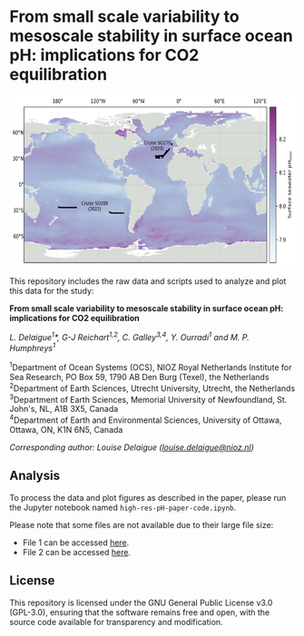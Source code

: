 # From small scale variability to mesoscale stability in surface ocean pH: implications for CO2 equilibration

<img src="figs/plot_study_area_onemap.png" width="682" height="303" />

This repository includes the raw data and scripts used to analyze and plot this data for the study:

**From small scale variability to mesoscale stability in surface ocean pH: implications for CO2 equilibration**

*L. Delaigue<sup>1</sup>\*, G-J Reichart<sup>1,2</sup>, C. Galley<sup>3,4</sup>, Y. Ourradi<sup>1</sup> and M. P. Humphreys<sup>1</sup>*

<sup>1</sup>Department of Ocean Systems (OCS), NIOZ Royal Netherlands Institute for Sea Research, PO Box 59, 1790 AB Den Burg (Texel), the Netherlands  
<sup>2</sup>Department of Earth Sciences, Utrecht University, Utrecht, the Netherlands  
<sup>3</sup>Department of Earth Sciences, Memorial University of Newfoundland, St. John's, NL, A1B 3X5, Canada  
<sup>4</sup>Department of Earth and Environmental Sciences, University of Ottawa, Ottawa, ON, K1N 6N5, Canada  

*Corresponding author: Louise Delaigue ([louise.delaigue@nioz.nl](mailto:louise.delaigue@nioz.nl))*

## Analysis
To process the data and plot figures as described in the paper, please run the Jupyter notebook named `high-res-pH-paper-code.ipynb`.

Please note that some files are not available due to their large file size:
* File 1 can be accessed [here](URL_for_file_1).
* File 2 can be accessed [here](URL_for_file_2).

## License
This repository is licensed under the GNU General Public License v3.0 (GPL-3.0), ensuring that the software remains free and open, with the source code available for transparency and modification.
